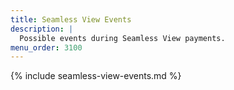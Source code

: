 ```yaml
---
title: Seamless View Events
description: |
  Possible events during Seamless View payments.
menu_order: 3100
---
```


{% include seamless-view-events.md %}
